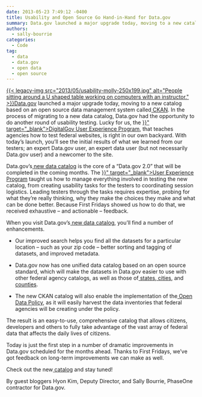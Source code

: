 ```yaml
---
date: 2013-05-23 7:49:12 -0400
title: Usability and Open Source Go Hand-in-Hand for Data.gov
summary: Data.gov launched a major upgrade today, moving to a new catalog based on an open source data management system called CKAN. In the process of migrating to a new data catalog, Data.gov had the opportunity to do another round
authors:
  - sally-bourrie
categories:
  - Code
tag:
  - data
  - data.gov
  - open data
  - open source
---
```


<p dir="ltr">
  <a href="https://s3.amazonaws.com/sitesusa/wp-content/uploads/sites/212/2013/05/usability-molly.jpg">{{< legacy-img src="2013/05/usability-molly-250x199.jpg" alt="People sitting around a U shaped table working on computers with an instructor." >}}</a><a href="http://www.data.gov/" target="_blank">Data.gov</a> launched a major upgrade today, moving to a new catalog based on an open source data management system called<a href="http://ckan.org/"> CKAN</a>. In the process of migrating to a new data catalog, Data.gov had the opportunity to do another round of usability testing. Lucky for us, the <a href="{{< relref "digitalgov-user-experience-program-test-support.md" >}}" target="_blank">DigitalGov User Experience Program</a>, that teaches agencies how to test federal websites, is right in our own backyard. With today’s launch, you’ll see the initial results of what we learned from our testers; an expert Data.gov user, an expert data user (but not necessarily Data.gov user) and a newcomer to the site.
</p>

<p dir="ltr">
  Data.gov’s<a href="http://catalog.data.gov/"> new data catalog</a> is the core of a “Data.gov 2.0” that will be completed in the coming months.  The <a href="{{< relref "digitalgov-user-experience-program-usability-starter-kit.md" >}}" target="_blank">User Experience Program</a> taught us how to manage everything involved in testing the new catalog, from creating usability tasks for the testers to coordinating session logistics. Leading testers through the tasks requires expertise, probing for what they’re really thinking, why they make the choices they make and what can be done better. Because First Fridays showed us how to do that, we received exhaustive – and actionable – feedback.
</p>

<p dir="ltr">
  When you visit Data.gov’s<a href="http://catalog.data.gov/"> new data catalog</a>, you’ll find a number of enhancements.
</p>

  * <p dir="ltr">
      Our improved search helps you find all the datasets for a particular location – such as your zip code – better sorting and tagging of datasets, and improved metadata.
    </p>

  * <p dir="ltr">
      Data.gov now has one unified data catalog based on an open source standard, which will make the datasets in Data.gov easier to use with other federal agency catalogs, as well as those of<a href="http://www.data.gov/states/community/states"> states</a>,<a href="http://www.data.gov/cities/community/cities"> cities</a>, and<a href="http://www.data.gov/counties/community/counties"> counties</a>.
    </p>

  * <p dir="ltr">
      The new CKAN catalog will also enable the implementation of the<a href="http://www.whitehouse.gov/sites/default/files/omb/memoranda/2013/m-13-13.pdf"> Open Data Policy</a>, as it will easily harvest the data inventories that federal agencies will be creating under the policy.
    </p>

<p dir="ltr">
  The result is an easy-to-use, comprehensive catalog that allows citizens, developers and others to fully take advantage of the vast array of federal data that affects the daily lives of citizens.
</p>

<p dir="ltr">
  Today is just the first step in a number of dramatic improvements in Data.gov scheduled for the months ahead. Thanks to First Fridays, we’ve got feedback on long-term improvements we can make as well.
</p>

<p dir="ltr">
  Check out the new<a href="http://catalog.data.gov/"> catalog</a> and stay tuned!
</p>

<p dir="ltr">
  By guest bloggers Hyon Kim, Deputy Director, and Sally Bourrie, PhaseOne contractor for Data.gov.
</p>

#